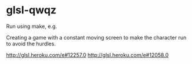 glsl-qwqz
=========

Run using make, e.g.

Creating a game with a constant moving screen to make the character run to avoid the hurdles.

http://glsl.heroku.com/e#12257.0
http://glsl.heroku.com/e#12058.0
